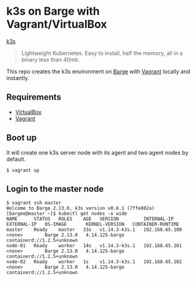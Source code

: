 # k3s on Barge with Vagrant/VirtualBox

[k3s](https://github.com/rancher/k3s)

> Lightweight Kubernetes. Easy to install, half the memory, all in a binary less than 40mb.

This repo creates the k3s environment on [Barge](https://github.com/bargees/barge-os) with [Vagrant](https://www.vagrantup.com/) locally and instantly.

## Requirements

- [VirtualBox](https://www.virtualbox.org/)
- [Vagrant](https://www.vagrantup.com/)

## Boot up

It will create one k3s server node with its agent and two agent nodes by default.

```
$ vagrant up
```

## Login to the master node

```
$ vagrant ssh master
Welcome to Barge 2.13.0, k3s version v0.6.1 (7ffe802a)
[bargee@master ~]$ kubectl get nodes -o wide
NAME      STATUS   ROLES    AGE   VERSION         INTERNAL-IP      EXTERNAL-IP   OS-IMAGE       KERNEL-VERSION   CONTAINER-RUNTIME
master    Ready    master   33s   v1.14.3-k3s.1   192.168.65.100   <none>        Barge 2.13.0   4.14.125-barge   containerd://1.2.5+unknown
node-01   Ready    worker   14s   v1.14.3-k3s.1   192.168.65.101   <none>        Barge 2.13.0   4.14.125-barge   containerd://1.2.5+unknown
node-02   Ready    worker   1s    v1.14.3-k3s.1   192.168.65.102   <none>        Barge 2.13.0   4.14.125-barge   containerd://1.2.5+unknown
```